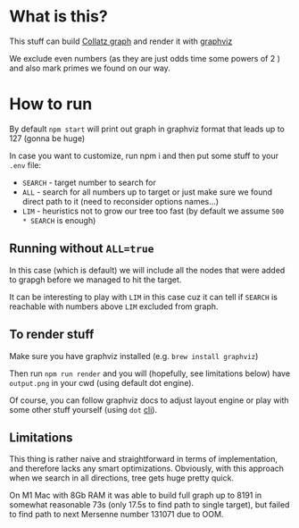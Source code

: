 # What is this?
This stuff can build [Collatz graph](https://en.wikipedia.org/wiki/Collatz_conjecture#In_reverse) and render it with [graphviz](https://graphviz.org/)

We exclude even numbers (as they are just odds time some powers of 2 ) and also mark primes we found on our way.

# How to run

By default ``npm start`` will print out graph in graphviz format that leads up to 127 (gonna be huge)

In case you want to customize, run npm i and then put some stuff to your ``.env`` file:
* ``SEARCH`` - target number to search for
* ``ALL`` - search for all numbers up to target or just make sure we found direct path to it (need to reconsider options names...)
* ``LIM`` - heuristics not to grow our tree too fast (by default we assume ``500 * SEARCH`` is enough)

## Running without ``ALL=true``
In this case (which is default) we will include all the nodes that were added to grapgh before we managed to hit the target.

It can be interesting to play with ``LIM`` in this case cuz it can tell if ``SEARCH`` is reachable with numbers above ``LIM`` excluded from graph.

## To render stuff

Make sure you have graphviz installed (e.g. ``brew install graphviz``)

Then run ``npm run render`` and you will (hopefully, see limitations below) have ``output.png`` in your cwd (using default dot engine).

Of course, you can follow graphviz docs to adjust layout engine or play with some other stuff yourself (using ``dot`` [cli](https://graphviz.org/doc/info/command.html)).

## Limitations
This thing is rather naive and straightforward in terms of implementation, and therefore lacks any smart optimizations.
Obviously, with this approach when we search in all directions, tree gets huge pretty quick.

On M1 Mac with 8Gb RAM it was able to build full graph up to 8191 in somewhat reasonable 73s (only 17.5s to find path to single target), but failed to find path to next Mersenne number 131071 due to OOM.
